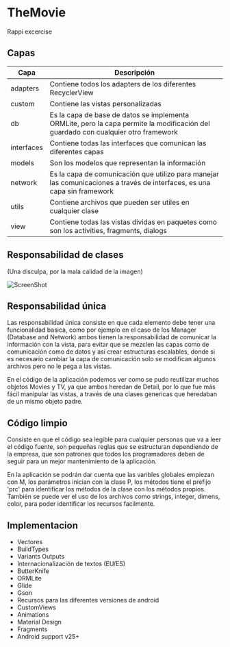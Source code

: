 # TheMovie
Rappi excercise

## Capas

| Capa | Descripción |
| ------ | ------ |
| adapters | Contiene todos los adapters de los diferentes RecyclerView |
| custom | Contiene las vistas personalizadas
| db | Es la capa de base de datos se implementa ORMLite, pero la capa permite la modificación del guardado con cualquier otro framework |
| interfaces | Contiene todas las interfaces que comunican las diferentes capas
| models | Son los modelos que representan la información
| network | Es la capa de comunicación que utilizo para manejar las comunicaciones a través de interfaces, es una capa sin framework
| utils | Contiene archivos que pueden ser utiles en cualquier clase
| view | Contiene todas las vistas dividas en paquetes como son los activities, fragments, dialogs


## Responsabilidad de clases 

(Una disculpa, por la mala calidad de la imagen)

![ScreenShot](http://i243.photobucket.com/albums/ff237/gerus_09/Captura%20de%20pantalla%202017-03-25%20a%20las%2019.04.23%20p.m..png)

## Responsabilidad única

Las responsabilidad única consiste en que cada elemento debe tener una funcionalidad basica, como por ejemplo en el caso de los Manager (Database and
Network) ambos tienen la responsabilidad de comunicar la información con la vista, para evitar que se mezclen las capas como de comunicación
como de datos y así crear estructuras escalables, donde si es necesario cambiar la capa de comunicación solo se modifican algunos archivos
pero no le pega a las vistas.

En el código de la aplicación podemos ver como se pudo reutilizar muchos objetos Movies y TV, ya que ambos heredan de Detail, por lo que fue 
más fácil manipular las vistas, a través de una clases genericas que heredaban de un mismo objeto padre.

## Código limpio

Consiste en que el código sea legible para cualquier personas que va a leer el código fuente, son pequeñas reglas que se estructuran dependiendo
de la empresa, que son patrones que todos los programadores deben de seguir para un mejor mantenimiento de la aplicación. 

En la aplicación se podrán dar cuenta que las varibles globales empiezan con M, los parámetros inician con la clase P, los métodos tiene el 
prefijo 'prc' para identificar los métodos de la clase con los métodos propios. También se puede ver el uso de los archivos como strings, integer,
dimens, color, para poder identificar los recursos facilmente.

## Implementacion

* Vectores 
* BuildTypes
* Variants Outputs
* Internacionalización de textos (EU/ES)
* ButterKnife
* ORMLite
* Glide
* Gson
* Recursos para las diferentes versiones de android
* CustomViews
* Animations
* Material Design
* Fragments
* Android support v25+



